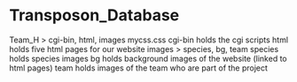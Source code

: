 # Transposon_Database

Team_H > cgi-bin, html, images mycss.css
cgi-bin holds the cgi scripts
html holds five html pages for our website
images > species, bg, team
species holds species images
bg holds background images of the website (linked to html pages)
team holds images of the team who are part of the project

